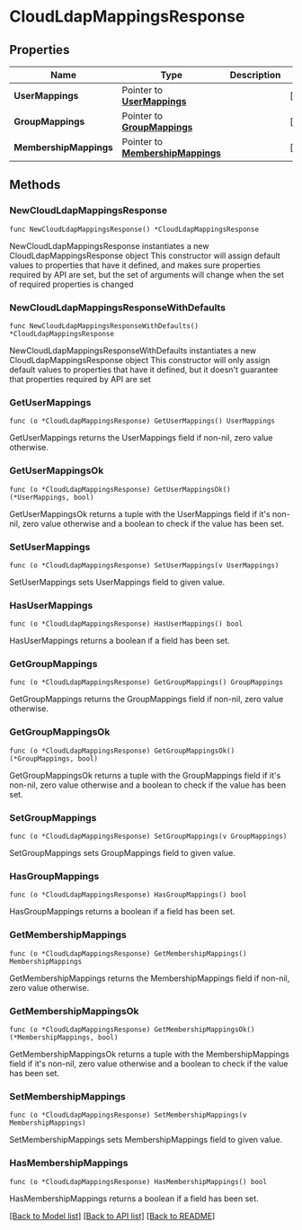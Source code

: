 # CloudLdapMappingsResponse

## Properties

Name | Type | Description | Notes
------------ | ------------- | ------------- | -------------
**UserMappings** | Pointer to [**UserMappings**](UserMappings.md) |  | [optional] 
**GroupMappings** | Pointer to [**GroupMappings**](GroupMappings.md) |  | [optional] 
**MembershipMappings** | Pointer to [**MembershipMappings**](MembershipMappings.md) |  | [optional] 

## Methods

### NewCloudLdapMappingsResponse

`func NewCloudLdapMappingsResponse() *CloudLdapMappingsResponse`

NewCloudLdapMappingsResponse instantiates a new CloudLdapMappingsResponse object
This constructor will assign default values to properties that have it defined,
and makes sure properties required by API are set, but the set of arguments
will change when the set of required properties is changed

### NewCloudLdapMappingsResponseWithDefaults

`func NewCloudLdapMappingsResponseWithDefaults() *CloudLdapMappingsResponse`

NewCloudLdapMappingsResponseWithDefaults instantiates a new CloudLdapMappingsResponse object
This constructor will only assign default values to properties that have it defined,
but it doesn't guarantee that properties required by API are set

### GetUserMappings

`func (o *CloudLdapMappingsResponse) GetUserMappings() UserMappings`

GetUserMappings returns the UserMappings field if non-nil, zero value otherwise.

### GetUserMappingsOk

`func (o *CloudLdapMappingsResponse) GetUserMappingsOk() (*UserMappings, bool)`

GetUserMappingsOk returns a tuple with the UserMappings field if it's non-nil, zero value otherwise
and a boolean to check if the value has been set.

### SetUserMappings

`func (o *CloudLdapMappingsResponse) SetUserMappings(v UserMappings)`

SetUserMappings sets UserMappings field to given value.

### HasUserMappings

`func (o *CloudLdapMappingsResponse) HasUserMappings() bool`

HasUserMappings returns a boolean if a field has been set.

### GetGroupMappings

`func (o *CloudLdapMappingsResponse) GetGroupMappings() GroupMappings`

GetGroupMappings returns the GroupMappings field if non-nil, zero value otherwise.

### GetGroupMappingsOk

`func (o *CloudLdapMappingsResponse) GetGroupMappingsOk() (*GroupMappings, bool)`

GetGroupMappingsOk returns a tuple with the GroupMappings field if it's non-nil, zero value otherwise
and a boolean to check if the value has been set.

### SetGroupMappings

`func (o *CloudLdapMappingsResponse) SetGroupMappings(v GroupMappings)`

SetGroupMappings sets GroupMappings field to given value.

### HasGroupMappings

`func (o *CloudLdapMappingsResponse) HasGroupMappings() bool`

HasGroupMappings returns a boolean if a field has been set.

### GetMembershipMappings

`func (o *CloudLdapMappingsResponse) GetMembershipMappings() MembershipMappings`

GetMembershipMappings returns the MembershipMappings field if non-nil, zero value otherwise.

### GetMembershipMappingsOk

`func (o *CloudLdapMappingsResponse) GetMembershipMappingsOk() (*MembershipMappings, bool)`

GetMembershipMappingsOk returns a tuple with the MembershipMappings field if it's non-nil, zero value otherwise
and a boolean to check if the value has been set.

### SetMembershipMappings

`func (o *CloudLdapMappingsResponse) SetMembershipMappings(v MembershipMappings)`

SetMembershipMappings sets MembershipMappings field to given value.

### HasMembershipMappings

`func (o *CloudLdapMappingsResponse) HasMembershipMappings() bool`

HasMembershipMappings returns a boolean if a field has been set.


[[Back to Model list]](../README.md#documentation-for-models) [[Back to API list]](../README.md#documentation-for-api-endpoints) [[Back to README]](../README.md)


